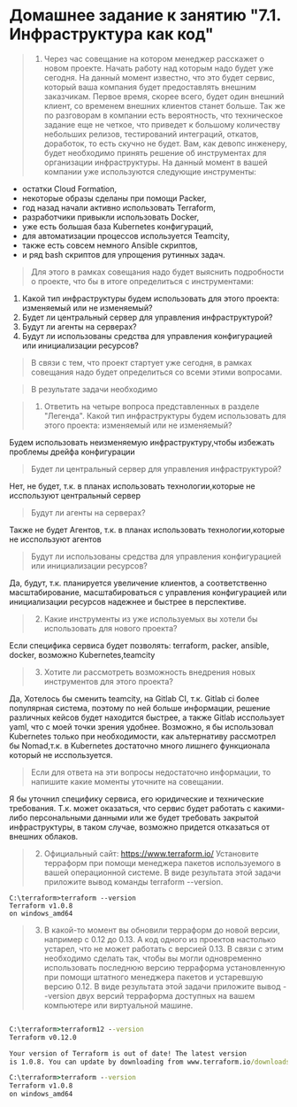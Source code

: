 # Домашнее задание к занятию "7.1. Инфраструктура как код"

> 1. Через час совещание на котором менеджер расскажет о новом проекте. Начать работу над которым надо будет уже сегодня. На данный момент известно, что это будет сервис, который ваша компания будет предоставлять внешним заказчикам. Первое время, скорее всего, будет один внешний клиент, со временем внешних клиентов станет больше.
Так же по разговорам в компании есть вероятность, что техническое задание еще не четкое, что приведет к большому количеству небольших релизов, тестирований интеграций, откатов, доработок, то есть скучно не будет.
Вам, как девопс инженеру, будет необходимо принять решение об инструментах для организации инфраструктуры. На данный момент в вашей компании уже используются следующие инструменты:
* остатки Сloud Formation,
* некоторые образы сделаны при помощи Packer,
* год назад начали активно использовать Terraform,
* разработчики привыкли использовать Docker,
* уже есть большая база Kubernetes конфигураций,
* для автоматизации процессов используется Teamcity,
* также есть совсем немного Ansible скриптов,
* и ряд bash скриптов для упрощения рутинных задач.

> Для этого в рамках совещания надо будет выяснить подробности о проекте, что бы в итоге определиться с инструментами:

1. Какой тип инфраструктуры будем использовать для этого проекта: изменяемый или не изменяемый?
3. Будет ли центральный сервер для управления инфраструктурой?
4. Будут ли агенты на серверах?
5. Будут ли использованы средства для управления конфигурацией или инициализации ресурсов?

>В связи с тем, что проект стартует уже сегодня, в рамках совещания надо будет определиться со всеми этими вопросами.

> В результате задачи необходимо

> 1. Ответить на четыре вопроса представленных в разделе "Легенда".
> Какой тип инфраструктуры будем использовать для этого проекта: изменяемый или не изменяемый?

Будем использовать неизменяемую инфраструктуру,чтобы избежать проблемы дрейфа конфигурации

> Будет ли центральный сервер для управления инфраструктурой?

Нет, не будет, т.к. в планах использовать технологии,которые не исспользуют
центральный сервер 

> Будут ли агенты на серверах?

Также не будет Агентов, т.к. в планах использовать технологии,которые не исспользуют агентов

> Будут ли использованы средства для управления конфигурацией или инициализации ресурсов?

Да, будут, т.к. планируется увеличение клиентов, а соответственно масштабирование, масштабироваться с управления конфигурацией или инициализации ресурсов надежнее и быстрее в перспективе.

> 2. Какие инструменты из уже используемых вы хотели бы использовать для нового проекта?

Если специфика сервиса будет позволять: terraform, packer, ansible, docker, возможно Kubernetes,teamcity

> 3. Хотите ли рассмотреть возможность внедрения новых инструментов для этого проекта?

Да, Хотелось бы сменить teamcity, на Gitlab CI, т.к. Gitlab ci более популярная система, поэтому по ней больше информации, решение различных кейсов будет находится быстрее, а также Gitlab исспользует yaml, что с моей точки зрения удобнее. Возможно, я бы использовал Kubernetes только при необходимости, как альтернативу рассмотрел бы Nomad,т.к. в Kubernetes достаточно много лишнего функционала который не исспользуется.

> Если для ответа на эти вопросы недостаточно информации, то напишите какие моменты уточните на совещании.

Я бы уточнил специфику сервиса, его юридические и технические требования. Т.к. может оказаться, что сервис будет работать с какими-либо персональными данными или же будет требовать закрытой инфраструктуры, в таком случае, возможно придется отказаться от внешних облаков.

> 2. Официальный сайт: https://www.terraform.io/
Установите терраформ при помощи менеджера пакетов используемого в вашей операционной системе. В виде результата этой задачи приложите вывод команды terraform --version.
```
C:\terraform>terraform --version
Terraform v1.0.8
on windows_amd64
```

> 3. В какой-то момент вы обновили терраформ до новой версии, например с 0.12 до 0.13. А код одного из проектов настолько устарел, что не может работать с версией 0.13. В связи с этим необходимо сделать так, чтобы вы могли одновременно использовать последнюю версию терраформа установленную при помощи штатного менеджера пакетов и устаревшую версию 0.12.
В виде результата этой задачи приложите вывод --version двух версий терраформа доступных на вашем компьютере или виртуальной машине.
```cmd

C:\terraform>terraform12 --version
Terraform v0.12.0

Your version of Terraform is out of date! The latest version
is 1.0.8. You can update by downloading from www.terraform.io/downloads.html

C:\terraform>terraform --version
Terraform v1.0.8
on windows_amd64

```